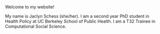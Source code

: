 Welcome to my website!

My name is Jaclyn Schess (she/her). I am a second year PhD student in Health
Policy at UC Berkeley School of Public Health. I am a T32 Trainee in Computational
Social Science.
